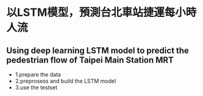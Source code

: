 # 以LSTM模型，預測台北車站捷運每小時人流
Using deep learning LSTM model to predict the pedestrian flow of Taipei Main Station MRT
-------------------------------------------------------------------------------------------
* 1.prepare the data
* 2.preprosess and build the LSTM model
* 3.use the testset 
